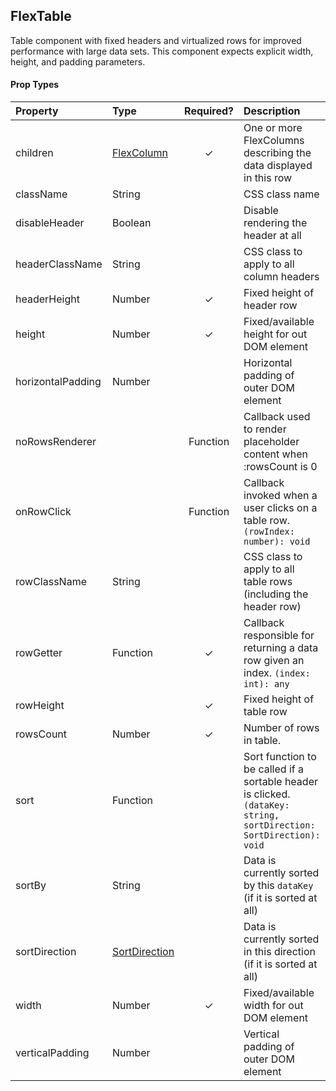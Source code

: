 FlexTable
---------------

Table component with fixed headers and virtualized rows for improved performance with large data sets.
This component expects explicit width, height, and padding parameters.

#### Prop Types
| Property | Type | Required? | Description |
|:---|:---|:---:|:---|
| children | [FlexColumn](FlexColumn.md) | ✓ | One or more FlexColumns describing the data displayed in this row |
| className | String |  | CSS class name |
| disableHeader | Boolean |  | Disable rendering the header at all |
| headerClassName | String |  | CSS class to apply to all column headers |
| headerHeight | Number | ✓ | Fixed height of header row |
| height | Number | ✓ | Fixed/available height for out DOM element |
| horizontalPadding | Number |  | Horizontal padding of outer DOM element |
| noRowsRenderer |  | Function | Callback used to render placeholder content when :rowsCount is 0 |
| onRowClick |  | Function | Callback invoked when a user clicks on a table row. `(rowIndex: number): void` |
| rowClassName | String |  | CSS class to apply to all table rows (including the header row) |
| rowGetter | Function | ✓ | Callback responsible for returning a data row given an index. `(index: int): any` |
| rowHeight |  | ✓ | Fixed height of table row |
| rowsCount | Number | ✓ | Number of rows in table. |
| sort | Function |  | Sort function to be called if a sortable header is clicked. `(dataKey: string, sortDirection: SortDirection): void` |
| sortBy | String |  | Data is currently sorted by this `dataKey` (if it is sorted at all) |
| sortDirection | [SortDirection](SortDirection.md) |  | Data is currently sorted in this direction (if it is sorted at all) |
| width | Number | ✓ | Fixed/available width for out DOM element |
| verticalPadding | Number |  | Vertical padding of outer DOM element |
